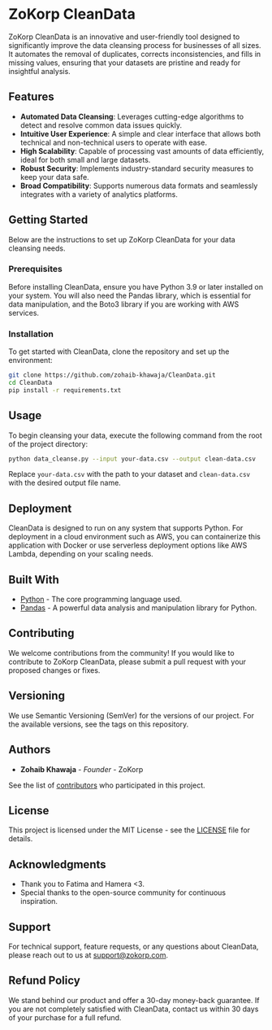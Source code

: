 # ZoKorp CleanData

ZoKorp CleanData is an innovative and user-friendly tool designed to significantly improve the data cleansing process for businesses of all sizes. It automates the removal of duplicates, corrects inconsistencies, and fills in missing values, ensuring that your datasets are pristine and ready for insightful analysis.

## Features

- **Automated Data Cleansing**: Leverages cutting-edge algorithms to detect and resolve common data issues quickly.
- **Intuitive User Experience**: A simple and clear interface that allows both technical and non-technical users to operate with ease.
- **High Scalability**: Capable of processing vast amounts of data efficiently, ideal for both small and large datasets.
- **Robust Security**: Implements industry-standard security measures to keep your data safe.
- **Broad Compatibility**: Supports numerous data formats and seamlessly integrates with a variety of analytics platforms.

## Getting Started

Below are the instructions to set up ZoKorp CleanData for your data cleansing needs.

### Prerequisites

Before installing CleanData, ensure you have Python 3.9 or later installed on your system. You will also need the Pandas library, which is essential for data manipulation, and the Boto3 library if you are working with AWS services.

### Installation

To get started with CleanData, clone the repository and set up the environment:

```sh
git clone https://github.com/zohaib-khawaja/CleanData.git
cd CleanData
pip install -r requirements.txt
```

## Usage

To begin cleansing your data, execute the following command from the root of the project directory:

```sh
python data_cleanse.py --input your-data.csv --output clean-data.csv
```

Replace `your-data.csv` with the path to your dataset and `clean-data.csv` with the desired output file name.

## Deployment

CleanData is designed to run on any system that supports Python. For deployment in a cloud environment such as AWS, you can containerize this application with Docker or use serverless deployment options like AWS Lambda, depending on your scaling needs.

## Built With

- [Python](https://www.python.org/) - The core programming language used.
- [Pandas](https://pandas.pydata.org/) - A powerful data analysis and manipulation library for Python.

## Contributing

We welcome contributions from the community! If you would like to contribute to ZoKorp CleanData, please submit a pull request with your proposed changes or fixes.

## Versioning

We use Semantic Versioning (SemVer) for the versions of our project. For the available versions, see the tags on this repository.

## Authors

- **Zohaib Khawaja** - *Founder* - ZoKorp

See the list of [contributors](https://github.com/zohaib-khawaja/CleanData/contributors) who participated in this project.

## License

This project is licensed under the MIT License - see the [LICENSE](LICENSE) file for details.

## Acknowledgments

- Thank you to Fatima and Hamera <3.
- Special thanks to the open-source community for continuous inspiration.

## Support

For technical support, feature requests, or any questions about CleanData, please reach out to us at support@zokorp.com.

## Refund Policy

We stand behind our product and offer a 30-day money-back guarantee. If you are not completely satisfied with CleanData, contact us within 30 days of your purchase for a full refund.